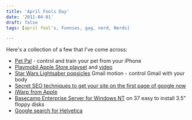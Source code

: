```yaml
---
title: 'April Fools Day'
date: '2011-04-01'
draft: false
tags: [april fool's, Funnies, gag, nerd, Nerds]

---
```


Here's a collection of a few that I've come across:

* [Pet Pal](http://www.razorianfly.com/2011/03/30/pet-pal%E2%84%A2-control-and-train-your-household-pet-from-an-iphone-video/) - control and train your pet from your iPhone
* [Playmobil Apple Store playset](http://www.thinkgeek.com/interests/looflirpa/e8bb/) and [video](http://www.youtube.com/watch?v=oSU3ijxkp8Y)
* [Star Wars Lightsaber popsicles](http://mail.google.com/mail/help/motion.html) Gmail motion - control Gmail with your body
* [Secret SEO techniques to get your site on the first page of google now](http://thinkvitamin.com/doubleseo/secret-seo-technique-to-get-your-site-on-the-first-page-of-google-now/)
* [iWarp from Apple](http://www.tuaw.com/2011/04/01/apple-debuts-iwarp-interstellar-travel-for-the-rest-of-us/)
* [Basecamp Enterprise Server for Windows NT](http://37signals.com/svn/posts/2839-announcing-basecamp-enterprise-server-for-windows-nt) on 37 easy to install 3.5" floppy disks
* [Google search for Helvetica](http://www.google.ca/search?client=safari&rls=en&q=helvetica&ie=UTF-8&oe=UTF-8&redir_esc=&ei=he2VTZX7JoKztweOxuCBDA)